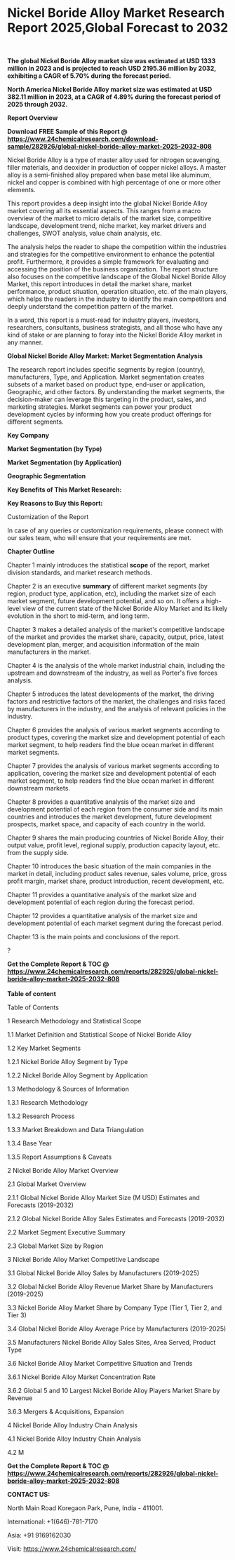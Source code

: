 <h1>Nickel Boride Alloy Market Research Report 2025,Global Forecast to 2032</h1><br/><p><strong>The global Nickel Boride Alloy market size was estimated at USD 1333 million in 2023 and is projected to reach USD 2195.36 million by 2032, exhibiting a <strong>CAGR</strong> of 5.70% during the forecast period.</strong></p><p><strong>North America Nickel Boride Alloy market size was estimated at USD 382.11 million in 2023, at a <strong>CAGR</strong> of 4.89% during the forecast period of 2025 through 2032.</strong></p><p><strong>Report Overview</strong></p><div><b>Download FREE Sample of this Report @ <a href="https://www.24chemicalresearch.com/download-sample/282926/global-nickel-boride-alloy-market-2025-2032-808">https://www.24chemicalresearch.com/download-sample/282926/global-nickel-boride-alloy-market-2025-2032-808</a></b></div><p>Nickel Boride Alloy is a type of master alloy used for nitrogen scavenging, filler materials, and deoxider in production of copper nickel alloys. A master alloy is a semi-finished alloy prepared when base metal like aluminum, nickel and copper is combined with high percentage of one or more other elements.</p><p>This report provides a deep insight into the global Nickel Boride Alloy market covering all its essential aspects. This ranges from a macro overview of the market to micro details of the market size, competitive landscape, development trend, niche market, key market drivers and challenges, SWOT analysis, value chain analysis, etc.</p><p>The analysis helps the reader to shape the competition within the industries and strategies for the competitive environment to enhance the potential profit. Furthermore, it provides a simple framework for evaluating and accessing the position of the business organization. The report structure also focuses on the competitive landscape of the Global Nickel Boride Alloy Market, this report introduces in detail the market share, market performance, product situation, operation situation, etc. of the main players, which helps the readers in the industry to identify the main competitors and deeply understand the competition pattern of the market.</p><p>In a word, this report is a must-read for industry players, investors, researchers, consultants, business strategists, and all those who have any kind of stake or are planning to foray into the Nickel Boride Alloy market in any manner.</p><p><strong>Global Nickel Boride Alloy Market: Market Segmentation Analysis</strong></p><p>The research report includes specific segments by region (country), manufacturers, Type, and Application. Market segmentation creates subsets of a market based on product type, end-user or application, Geographic, and other factors. By understanding the market segments, the decision-maker can leverage this targeting in the product, sales, and marketing strategies. Market segments can power your product development cycles by informing how you create product offerings for different segments.</p><p><strong>Key Company</strong></p><p><strong>Market Segmentation (by Type)</strong></p><p><strong>Market Segmentation (<strong>by Application</strong>)</strong></p><p><strong>Geographic Segmentation</strong></p><p><strong>Key Benefits of This Market Research:</strong></p><p><strong>Key <strong>Reasons to Buy</strong> this Report:</strong></p><p>Customization of the Report</p><p>In case of any queries or customization requirements, please connect with our sales team, who will ensure that your requirements are met.</p><p><strong>Chapter Outline</strong></p><p>Chapter 1 mainly introduces the statistical <strong>scope</strong> of the report, market division standards, and market research methods.</p><p>Chapter 2 is an executive <strong>summary</strong> of different market segments (by region, product type, application, etc), including the market size of each market segment, future development potential, and so on. It offers a high-level view of the current state of the Nickel Boride Alloy Market and its likely evolution in the short to mid-term, and long term.</p><p>Chapter 3 makes a detailed analysis of the market's competitive landscape of the market and provides the market share, capacity, output, price, latest development plan, merger, and acquisition information of the main manufacturers in the market.</p><p>Chapter 4 is the analysis of the whole market industrial chain, including the upstream and downstream of the industry, as well as Porter's five forces analysis.</p><p>Chapter 5 introduces the latest developments of the market, the driving factors and restrictive factors of the market, the challenges and risks faced by manufacturers in the industry, and the analysis of relevant policies in the industry.</p><p>Chapter 6 provides the analysis of various market segments according to product types, covering the market size and development potential of each market segment, to help readers find the blue ocean market in different market segments.</p><p>Chapter 7 provides the analysis of various market segments according to application, covering the market size and development potential of each market segment, to help readers find the blue ocean market in different downstream markets.</p><p>Chapter 8 provides a quantitative analysis of the market size and development potential of each region from the consumer side and its main countries and introduces the market development, future development prospects, market space, and capacity of each country in the world.</p><p>Chapter 9 shares the main producing countries of Nickel Boride Alloy, their output value, profit level, regional supply, production capacity layout, etc. from the supply side.</p><p>Chapter 10 introduces the basic situation of the main companies in the market in detail, including product sales revenue, sales volume, price, gross profit margin, market share, product introduction, recent development, etc.</p><p>Chapter 11 provides a quantitative analysis of the market size and development potential of each region during the forecast period.</p><p>Chapter 12 provides a quantitative analysis of the market size and development potential of each market segment during the forecast period.</p><p>Chapter 13 is the main points and conclusions of the report.</p><p>? </p><div><b>Get the Complete Report & TOC @ <a href="https://www.24chemicalresearch.com/reports/282926/global-nickel-boride-alloy-market-2025-2032-808">https://www.24chemicalresearch.com/reports/282926/global-nickel-boride-alloy-market-2025-2032-808</a></b></div><br><b>Table of content</b><p>Table of Contents<br />
 
 1 Research Methodology and Statistical Scope<br />
 
 1.1 Market Definition and Statistical Scope of Nickel Boride Alloy<br />
 
 1.2 Key Market Segments<br />
 
 1.2.1 Nickel Boride Alloy Segment by Type<br />
 
 1.2.2 Nickel Boride Alloy Segment by Application<br />
 
 1.3 Methodology & Sources of Information<br />
 
 1.3.1 Research Methodology<br />
 
 1.3.2 Research Process<br />
 
 1.3.3 Market Breakdown and Data Triangulation<br />
 
 1.3.4 Base Year<br />
 
 1.3.5 Report Assumptions & Caveats<br />
 
 2 Nickel Boride Alloy Market Overview<br />
 
 2.1 Global Market Overview<br />
 
 2.1.1 Global Nickel Boride Alloy Market Size (M USD) Estimates and Forecasts (2019-2032)<br />
 
 2.1.2 Global Nickel Boride Alloy Sales Estimates and Forecasts (2019-2032)<br />
 
 2.2 Market Segment Executive Summary<br />
 
 2.3 Global Market Size by Region<br />
 
 3 Nickel Boride Alloy Market Competitive Landscape<br />
 
 3.1 Global Nickel Boride Alloy Sales by Manufacturers (2019-2025)<br />
 
 3.2 Global Nickel Boride Alloy Revenue Market Share by Manufacturers (2019-2025)<br />
 
 3.3 Nickel Boride Alloy Market Share by Company Type (Tier 1, Tier 2, and Tier 3)<br />
 
 3.4 Global Nickel Boride Alloy Average Price by Manufacturers (2019-2025)<br />
 
 3.5 Manufacturers Nickel Boride Alloy Sales Sites, Area Served, Product Type<br />
 
 3.6 Nickel Boride Alloy Market Competitive Situation and Trends<br />
 
 3.6.1 Nickel Boride Alloy Market Concentration Rate<br />
 
 3.6.2 Global 5 and 10 Largest Nickel Boride Alloy Players Market Share by Revenue<br />
 
 3.6.3 Mergers & Acquisitions, Expansion<br />
 
 4 Nickel Boride Alloy Industry Chain Analysis<br />
 
 4.1 Nickel Boride Alloy Industry Chain Analysis<br />
 
 4.2 M<br><div><b>Get the Complete Report & TOC @ <a href="https://www.24chemicalresearch.com/reports/282926/global-nickel-boride-alloy-market-2025-2032-808">https://www.24chemicalresearch.com/reports/282926/global-nickel-boride-alloy-market-2025-2032-808</a></b></div></p>
 
 <b>CONTACT US:</b><br>
 
 North Main Road Koregaon Park, Pune, India - 411001.<br/>
 
 International: +1(646)-781-7170<br/>
 
 Asia: +91 9169162030<br/>
 
 Visit: <a href="https://www.24chemicalresearch.com/">https://www.24chemicalresearch.com/</a>
 
 <br>